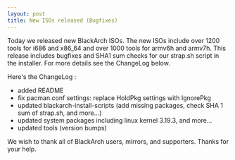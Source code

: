 ```yaml
---
layout: post
title: New ISOs released (Bugfixes)
---
```


Today we released new BlackArch ISOs. The new ISOs include over 1200 tools for i686 and x86_64 and over 1000 tools for armv6h and armv7h. This release includes bugfixes and SHA1 sum checks for our strap.sh script in the installer. For more details see the ChangeLog below.

Here's the ChangeLog :

* added README
* fix pacman.conf settings: replace HoldPkg settings with IgnorePkg
* updated blackarch-install-scripts (add missing packages, check SHA 1 sum of strap.sh, and more...)
* updated system packages including linux kernel 3.19.3, and more...
* updated tools (version bumps)

We wish to thank all of BlackArch users, mirrors, and supporters. Thanks for your help.